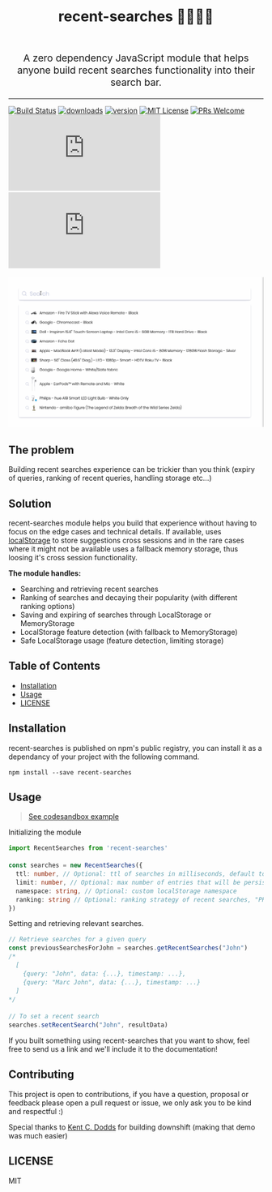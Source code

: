 <h1 align="center">
  recent-searches 🕵️‍♀️🕵️‍♂️
  <br>
  <br>
</h1>
<p align="center" style="font-size: 1.2rem;">A zero dependency JavaScript module that helps anyone build recent searches functionality into their search bar.
</p>


<hr />

[![Build Status][build-badge]][build]
[![downloads][downloads-badge]][npmcharts] [![version][version-badge]][package]
[![MIT License][license-badge]][license]
[![PRs Welcome][prs-badge]][prs]
[![size][size-badge]][unpkg-dist] [![gzip size][gzip-badge]][unpkg-dist]

![Example implementation](https://raw.githubusercontent.com/JonasBa/recent-searches/master/RecentSearchesUX.gif)

## The problem

Building recent searches experience can be trickier than you think (expiry of queries, ranking of recent queries, handling storage etc...)

## Solution
recent-searches module helps you build that experience without having to focus on the edge cases and technical details. If available, uses [localStorage](https://developer.mozilla.org/en-US/docs/Web/API/Window/localStorage) to store suggestions cross sessions and in the rare cases where it might not be available uses a fallback memory storage, thus loosing it's cross session functionality.

__The module handles:__
- Searching and retrieving recent searches
- Ranking of searches and decaying their popularity (with different ranking options)
- Saving and expiring of searches through LocalStorage or MemoryStorage
- LocalStorage feature detection (with fallback to MemoryStorage)
- Safe LocalStorage usage (feature detection, limiting storage)

## Table of Contents

<!-- START doctoc generated TOC please keep comment here to allow auto update -->
<!-- DON'T EDIT THIS SECTION, INSTEAD RE-RUN doctoc TO UPDATE -->

- [Installation](#installation)
- [Usage](#usage)
- [LICENSE](#license)

<!-- END doctoc generated TOC please keep comment here to allow auto update -->

## Installation

recent-searches is published on npm's public registry, you can install it as a dependancy of your project with the following command.
```
npm install --save recent-searches
```

## Usage

> [See codesandbox example](https://codesandbox.io/s/8k21924m5l)

Initializing the module

```ts
import RecentSearches from 'recent-searches'

const searches = new RecentSearches({
  ttl: number, // Optional: ttl of searches in milliseconds, default to 24h (1000 * 60 * 60 * 24)
  limit: number, // Optional: max number of entries that will be persisted, default is 50
  namespace: string, // Optional: custom localStorage namespace
  ranking: string // Optional: ranking strategy of recent searches, "PROXIMITY" | "TIME" | "PROXIMITY_AND_TIME", default is "PROXIMITY_AND_TIME"
})

```

Setting and retrieving relevant searches.

```ts
// Retrieve searches for a given query
const previousSearchesForJohn = searches.getRecentSearches("John")
/* 
  [ 
    {query: "John", data: {...}, timestamp: ...},
    {query: "Marc John", data: {...}, timestamp: ...}
  ] 
*/

// To set a recent search
searches.setRecentSearch("John", resultData)

```

If you built something using recent-searches that you want to show, feel free to send us a link and we'll include it to the documentation!

## Contributing

This project is open to contributions, if you have a question, proposal or feedback please open a pull request or issue, we only ask you to be kind and respectful :)

Special thanks to [Kent C. Dodds](https://twitter.com/kentcdodds?ref_src=twsrc%5Egoogle%7Ctwcamp%5Eserp%7Ctwgr%5Eauthor) for building downshift (making that demo was much easier)

## LICENSE

MIT

[npm]: https://www.npmjs.com/
[node]: https://nodejs.org
[build-badge]: https://circleci.com/gh/JonasBa/recent-searches/tree/master.svg?style=svg
[build]: https://circleci.com/gh/JonasBa/recent-searches
[coverage-badge]: https://img.shields.io/codecov/c/github/recent-searches/recent-searches.svg?style=flat-square
[coverage]: https://codecov.io/github/recent-searches/recent-searches
[version-badge]: https://img.shields.io/npm/v/recent-searches.svg?style=flat-square
[package]: https://www.npmjs.com/package/recent-searches
[downloads-badge]: https://img.shields.io/npm/dm/recent-searches.svg?style=flat-square
[npmcharts]: http://npmcharts.com/compare/recent-searches
[license-badge]: https://img.shields.io/npm/l/recent-searches.svg?style=flat-square
[license]: https://github.com/recent-searches/recent-searches/blob/master/LICENSE
[prs-badge]: https://img.shields.io/badge/PRs-welcome-brightgreen.svg?style=flat-square
[prs]: http://makeapullrequest.com
[react-badge]: https://img.shields.io/badge/%E2%9A%9B%EF%B8%8F-(p)react-00d8ff.svg?style=flat-square
[react]: https://facebook.github.io/react/
[gzip-badge]: http://img.badgesize.io/https://unpkg.com/recent-searches/dist/index.min.js?compression=gzip&label=gzip%20size&style=flat-square
[size-badge]: http://img.badgesize.io/https://unpkg.com/recent-searches/dist/index.min.js?label=size&style=flat-square
[unpkg-dist]: https://unpkg.com/recent-searches/dist/
[module-formats-badge]: https://img.shields.io/badge/module%20formats-umd%2C%20cjs%2C%20es-green.svg?style=flat-square
[spectrum-badge]: https://withspectrum.github.io/badge/badge.svg
[spectrum]: https://spectrum.chat/recent-searches
[emojis]: https://github.com/kentcdodds/all-contributors#emoji-key
[all-contributors]: https://github.com/kentcdodds/all-contributors
[ryan]: https://github.com/ryanflorence
[compound-components-lecture]: https://courses.reacttraining.com/courses/advanced-react/lectures/3060560
[react-autocomplete]: https://www.npmjs.com/package/react-autocomplete
[jquery-complete]: https://jqueryui.com/autocomplete/
[examples]: https://codesandbox.io/search?refinementList%5Btags%5D%5B0%5D=recent-searches%3Aexample&page=1
[yt-playlist]: https://www.youtube.com/playlist?list=PLV5CVI1eNcJh5CTgArGVwANebCrAh2OUE